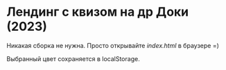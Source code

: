 # Лендинг с квизом на др Доки (2023)

Никакая сборка не нужна. Просто открывайте _index.html_ в браузере =)

Выбранный цвет сохраняется в localStorage.